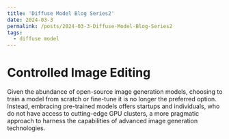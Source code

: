 ```yaml
---
title: 'Diffuse Model Blog Series2'
date: 2024-03-3
permalink: /posts/2024-03-3-Diffuse-Model-Blog-Series2
tags:
  - diffuse model
---
```


# Controlled Image Editing

Given the abundance of open-source image generation models, choosing to train a model from scratch or fine-tune it is no longer the preferred option. Instead, embracing pre-trained models offers startups and individuals, who do not have access to cutting-edge GPU clusters, a more pragmatic approach to harness the capabilities of advanced image generation technologies.





